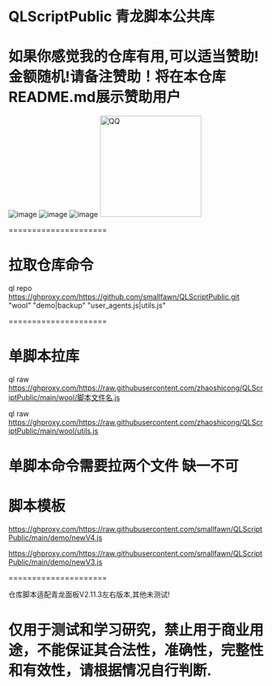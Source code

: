 # QLScriptPublic 青龙脚本公共库
# 如果你感觉我的仓库有用,可以适当赞助!金额随机!请备注赞助！将在本仓库README.md展示赞助用户
![image](https://ghproxy.com/https://raw.githubusercontent.com/smallfawn/QLScriptPublic/main/QRCode/wx.png)
![image](https://ghproxy.com/https://raw.githubusercontent.com/smallfawn/QLScriptPublic/main/QRCode/zfb.jpg)
![image](https://ghproxy.com/https://raw.githubusercontent.com/smallfawn/QLScriptPublic/main/QRCode/qq.png)
<img src="https://ghproxy.com/https://raw.githubusercontent.com/smallfawn/QLScriptPublic/main/QRCode/qq.png" width="200" height="200" alt="QQ"/><br/>


=====================
# 拉取仓库命令

ql repo https://ghproxy.com/https://github.com/smallfawn/QLScriptPublic.git "wool" "demo|backup" "user_agents.js|utils.js"

=====================
# 单脚本拉库
ql raw https://ghproxy.com/https://raw.githubusercontent.com/zhaoshicong/QLScriptPublic/main/wool/脚本文件名.js

ql raw https://ghproxy.com/https://raw.githubusercontent.com/zhaoshicong/QLScriptPublic/main/wool/utils.js
# 单脚本命令需要拉两个文件 缺一不可
# 脚本模板
https://ghproxy.com/https://raw.githubusercontent.com/smallfawn/QLScriptPublic/main/demo/newV4.js

https://ghproxy.com/https://raw.githubusercontent.com/smallfawn/QLScriptPublic/main/demo/newV3.js

=====================

仓库脚本适配青龙面板V2.11.3左右版本,其他未测试!

# 仅用于测试和学习研究，禁止用于商业用途，不能保证其合法性，准确性，完整性和有效性，请根据情况自行判断.
